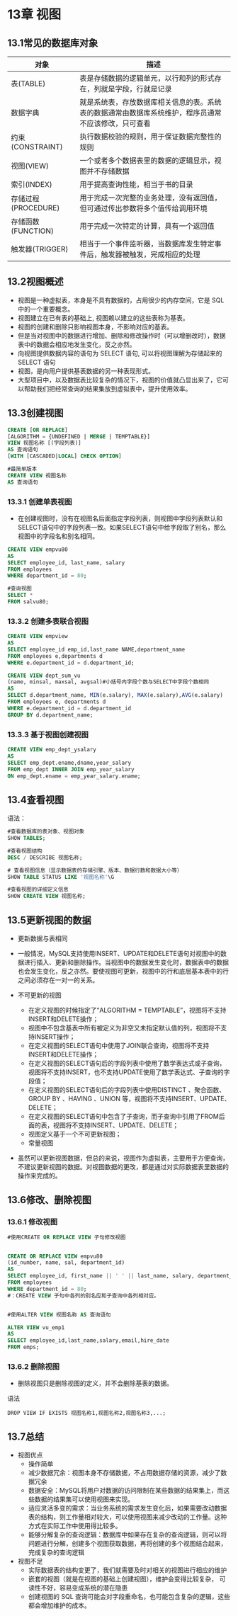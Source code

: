 # 13章 视图

## 13.1常见的数据库对象

| 对象                | 描述                                                         |
| ------------------- | ------------------------------------------------------------ |
| 表(TABLE)           | 表是存储数据的逻辑单元，以行和列的形式存在，列就是字段，行就是记录 |
| 数据字典            | 就是系统表，存放数据库相关信息的表。系统表的数据通常由数据库系统维护，程序员通常不应该修改，只可查看 |
| 约束(CONSTRAINT)    | 执行数据校验的规则，用于保证数据完整性的规则                 |
| 视图(VIEW)          | 一个或者多个数据表里的数据的逻辑显示，视图并不存储数据       |
| 索引(INDEX)         | 用于提高查询性能，相当于书的目录                             |
| 存储过程(PROCEDURE) | 用于完成一次完整的业务处理，没有返回值，但可通过传出参数将多个值传给调用环境 |
| 存储函数(FUNCTION)  | 用于完成一次特定的计算，具有一个返回值                       |
| 触发器(TRIGGER)     | 相当于一个事件监听器，当数据库发生特定事件后，触发器被触发，完成相应的处理 |

## 13.2视图概述

* 视图是一种虚拟表，本身是不具有数据的，占用很少的内存空间，它是 SQL 中的一个重要概念。
* 视图建立在已有表的基础上, 视图赖以建立的这些表称为基表。
* 视图的创建和删除只影响视图本身，不影响对应的基表。
* 但是当对视图中的数据进行增加、删除和修改操作时（可以增删改时），数据表中的数据会相应地发生变化，反之亦然。
* 向视图提供数据内容的语句为 SELECT 语句, 可以将视图理解为存储起来的 SELECT 语句
* 视图，是向用户提供基表数据的另一种表现形式。
* 大型项目中，以及数据表比较复杂的情况下，视图的价值就凸显出来了，它可以帮助我们把经常查询的结果集放到虚拟表中，提升使用效率。

## 13.3创建视图

```sql
CREATE [OR REPLACE]
[ALGORITHM = {UNDEFINED | MERGE | TEMPTABLE}]
VIEW 视图名称 [(字段列表)]
AS 查询语句
[WITH [CASCADED|LOCAL] CHECK OPTION]

#最简单版本
CREATE VIEW 视图名称
AS 查询语句
```

### 13.3.1 创建单表视图

* 在创建视图时，没有在视图名后面指定字段列表，则视图中字段列表默认和SELECT语句中的字段列表一致。如果SELECT语句中给字段取了别名，那么视图中的字段名和别名相同。

```sql
CREATE VIEW empvu80
AS
SELECT employee_id, last_name, salary
FROM employees
WHERE department_id = 80;

#查询视图
SELECT *
FROM salvu80;
```

### 13.3.2 创建多表联合视图

```sql
CREATE VIEW empview
AS
SELECT employee_id emp_id,last_name NAME,department_name
FROM employees e,departments d
WHERE e.department_id = d.department_id;

CREATE VIEW dept_sum_vu
(name, minsal, maxsal, avgsal)#小括号内字段个数与SELECT中字段个数相同
AS
SELECT d.department_name, MIN(e.salary), MAX(e.salary),AVG(e.salary)  
FROM employees e, departments d
WHERE e.department_id = d.department_id
GROUP BY d.department_name;
```

### 13.3.3 基于视图创建视图

```sql
CREATE VIEW emp_dept_ysalary
AS
SELECT emp_dept.ename,dname,year_salary
FROM emp_dept INNER JOIN emp_year_salary
ON emp_dept.ename = emp_year_salary.ename;
```

## 13.4查看视图

语法：

```sql
#查看数据库的表对象、视图对象
SHOW TABLES;

#查看视图结构
DESC / DESCRIBE 视图名称;

# 查看视图信息（显示数据表的存储引擎、版本、数据行数和数据大小等）
SHOW TABLE STATUS LIKE '视图名称'\G

#查看视图的详细定义信息
SHOW CREATE VIEW 视图名称;

```

## 13.5更新视图的数据

* 更新数据与表相同

* 一般情况，MySQL支持使用INSERT、UPDATE和DELETE语句对视图中的数据进行插入、更新和删除操作。当视图中的数据发生变化时，数据表中的数据也会发生变化，反之亦然。要使视图可更新，视图中的行和底层基本表中的行之间必须存在一对一的关系。
* 不可更新的视图
  * 在定义视图的时候指定了“ALGORITHM = TEMPTABLE”，视图将不支持INSERT和DELETE操作；
  * 视图中不包含基表中所有被定义为非空又未指定默认值的列，视图将不支持INSERT操作；
  * 在定义视图的SELECT语句中使用了JOIN联合查询，视图将不支持INSERT和DELETE操作；
  * 在定义视图的SELECT语句后的字段列表中使用了数学表达式或子查询，视图将不支持INSERT，也不支持UPDATE使用了数学表达式、子查询的字段值；
  * 在定义视图的SELECT语句后的字段列表中使用DISTINCT 、聚合函数、GROUP BY 、HAVING 、UNION 等，视图将不支持INSERT、UPDATE、DELETE；
  * 在定义视图的SELECT语句中包含了子查询，而子查询中引用了FROM后面的表，视图将不支持INSERT、UPDATE、DELETE；
  * 视图定义基于一个不可更新视图；
  * 常量视图
* 虽然可以更新视图数据，但总的来说，视图作为虚拟表，主要用于方便查询，不建议更新视图的数据。对视图数据的更改，都是通过对实际数据表里数据的操作来完成的。

## 13.6修改、删除视图

### 13.6.1 修改视图

```sql
#使用CREATE OR REPLACE VIEW 子句修改视图


CREATE OR REPLACE VIEW empvu80
(id_number, name, sal, department_id)
AS
SELECT employee_id, first_name || ' ' || last_name, salary, department_id
FROM employees
WHERE department_id = 80;
#：CREATE VIEW 子句中各列的别名应和子查询中各列相对应。


#使用ALTER VIEW 视图名称 AS 查询语句

ALTER VIEW vu_emp1
AS 
SELECT employee_id,last_name,salary,email,hire_date
FROM emps;
```

### 13.6.2 删除视图

* 删除视图只是删除视图的定义，并不会删除基表的数据。

语法

```
DROP VIEW IF EXISTS 视图名称1,视图名称2,视图名称3,...;
```

## 13.7总结

* 视图优点
  * 操作简单
  * 减少数据冗余：视图本身不存储数据，不占用数据存储的资源，减少了数据冗余
  * 数据安全：MySQL将用户对数据的访问限制在某些数据的结果集上，而这些数据的结果集可以使用视图来实现。
  * 适应灵活多变的需求：当业务系统的需求发生变化后，如果需要改动数据表的结构，则工作量相对较大，可以使用视图来减少改动的工作量。这种方式在实际工作中使用得比较多。
  * 能够分解复杂的查询逻辑：数据库中如果存在复杂的查询逻辑，则可以将问题进行分解，创建多个视图获取数据，再将创建的多个视图结合起来，完成复杂的查询逻辑
* 视图不足
  * 实际数据表的结构变更了，我们就需要及时对相关的视图进行相应的维护
  * 嵌套的视图（就是在视图的基础上创建视图），维护会变得比较复杂， 可读性不好，容易变成系统的潜在隐患
  * 创建视图的 SQL 查询可能会对字段重命名，也可能包含复杂的逻辑，这些都会增加维护的成本。
